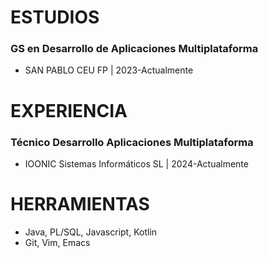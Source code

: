 # ESTUDIOS 

### GS en Desarrollo de Aplicaciones Multiplataforma
* SAN PABLO CEU FP | 2023-Actualmente

# EXPERIENCIA

### Técnico Desarrollo Aplicaciones Multiplataforma
* IOONIC Sistemas Informáticos SL | 2024-Actualmente

# HERRAMIENTAS

* Java, PL/SQL, Javascript, Kotlin
* Git, Vim, Emacs
